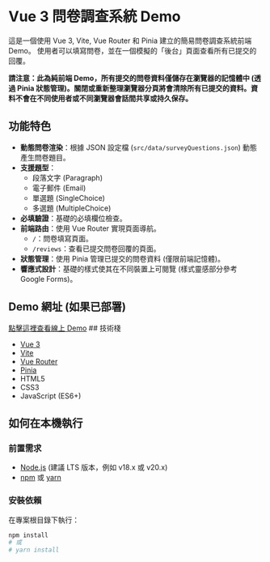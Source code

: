 # Vue 3 問卷調查系統 Demo

這是一個使用 Vue 3, Vite, Vue Router 和 Pinia 建立的簡易問卷調查系統前端 Demo。
使用者可以填寫問卷，並在一個模擬的「後台」頁面查看所有已提交的回覆。

**請注意：此為純前端 Demo，所有提交的問卷資料僅儲存在瀏覽器的記憶體中 (透過 Pinia 狀態管理)。關閉或重新整理瀏覽器分頁將會清除所有已提交的資料。資料不會在不同使用者或不同瀏覽器會話間共享或持久保存。**

## 功能特色

* **動態問卷渲染**：根據 JSON 設定檔 (`src/data/surveyQuestions.json`) 動態產生問卷題目。
* **支援題型**：
    * 段落文字 (Paragraph)
    * 電子郵件 (Email)
    * 單選題 (SingleChoice)
    * 多選題 (MultipleChoice)
* **必填驗證**：基礎的必填欄位檢查。
* **前端路由**：使用 Vue Router 實現頁面導航。
    * `/`：問卷填寫頁面。
    * `/reviews`：查看已提交問卷回覆的頁面。
* **狀態管理**：使用 Pinia 管理已提交的問卷資料 (僅限前端記憶體)。
* **響應式設計**：基礎的樣式使其在不同裝置上可閱覽 (樣式靈感部分參考 Google Forms)。

## Demo 網址 (如果已部署)

[點擊這裡查看線上 Demo](YOUR_VERCEL_DEPLOYMENT_URL_HERE)  ## 技術棧

* [Vue 3](https://vuejs.org/)
* [Vite](https://vitejs.dev/)
* [Vue Router](https://router.vuejs.org/)
* [Pinia](https://pinia.vuejs.org/)
* HTML5
* CSS3
* JavaScript (ES6+)

## 如何在本機執行

### 前置需求

* [Node.js](https://nodejs.org/) (建議 LTS 版本，例如 v18.x 或 v20.x)
* [npm](https://www.npmjs.com/) 或 [yarn](https://yarnpkg.com/)

### 安裝依賴

在專案根目錄下執行：

```bash
npm install
# 或
# yarn install